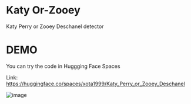 # Katy Or-Zooey
Katy Perry or Zooey Deschanel detector

# DEMO
You can try the code in Huggging Face Spaces

Link: https://huggingface.co/spaces/xota1999/Katy_Perry_or_Zooey_Deschanel

![image](https://github.com/johntaraj/Katy-Perry-or-Zooey-Deschanel-detector/assets/134852121/6b523166-60be-4b07-8346-ba1315d5ce95)

